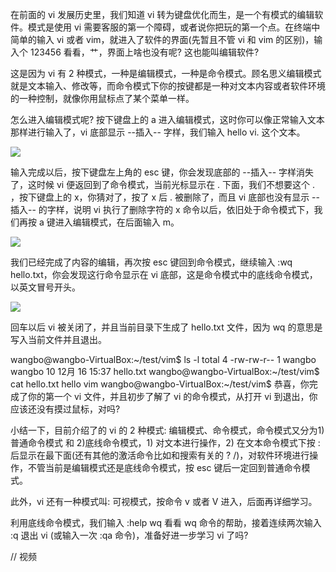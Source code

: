 在前面的 vi 发展历史里，我们知道 vi 转为键盘优化而生，是一个有模式的编辑软件。模式是使用 vi 需要客服的第一个障碍，或者说你把玩的第一个点。在终端中简单的输入 vi 或者 vim，就进入了软件的界面(先暂且不管 vi 和  vim 的区别)，输入个 123456 看看，艹，界面上啥也没有呢? 这也能叫编辑软件? 

这是因为 vi 有 2 种模式，一种是编辑模式，一种是命令模式。顾名思义编辑模式就是文本输入、修改等，而命令模式下你的按键都是一种对文本内容或者软件环境的一种控制，就像你用鼠标点了某个菜单一样。

怎么进入编辑模式呢? 按下键盘上的 a 进入编辑模式，这时你可以像正常输入文本那样进行输入了，vi 底部显示 --插入-- 字样，我们输入 hello vi. 这个文本。

![](http://develop-developer.oss-cn-hangzhou.aliyuncs.com/images/M6nWZNHruHnfijTu9-izUhSXftI0Tbr22II2ORUQkj?x-oss-process=style/txt-water)

输入完成以后，按下键盘左上角的 esc 键，你会发现底部的 --插入-- 字样消失了，这时候 vi 便返回到了命令模式，当前光标显示在 . 下面，我们不想要这个 . ，按下键盘上的 x，你猜对了，按了 x 后 . 被删除了，而且 vi 底部也没有显示 --插入-- 的字样，说明 vi 执行了删除字符的 x 命令以后，依旧处于命令模式下，我们再按 a 键进入编辑模式，在后面输入 m。

![](http://develop-developer.oss-cn-hangzhou.aliyuncs.com/images/pbzyCKLS59vxTRMRZ-g25qMjIDUZ9qKhKcH-8T6cxm.png?x-oss-process=style/txt-water)

我们已经完成了内容的编辑，再次按 esc 键回到命令模式，继续输入 :wq hello.txt，你会发现这行命令显示在 vi 底部，这是命令模式中的底线命令模式，以英文冒号开头。

![](http://develop-developer.oss-cn-hangzhou.aliyuncs.com/images/6H6KFG7CpYQvM8bmo-RcwaLh1IQ1Gk8tHRaybN1f_i?x-oss-process=style/txt-water)

回车以后 vi 被关闭了，并且当前目录下生成了 hello.txt 文件，因为 wq 的意思是写入当前文件并且退出。

wangbo@wangbo-VirtualBox:~/test/vim$ ls -l
total 4
-rw-rw-r-- 1 wangbo wangbo 10 12月 16 15:37 hello.txt
wangbo@wangbo-VirtualBox:~/test/vim$ cat hello.txt
hello vim
wangbo@wangbo-VirtualBox:~/test/vim$
恭喜，你完成了你的第一个 vi 文件，并且初步了解了 vi 的命令模式，从打开 vi 到退出，你应该还没有摸过鼠标，对吗? 

小结一下，目前介绍了的 vi 的 2 种模式: 编辑模式、命令模式，命令模式又分为1)普通命令模式 和 2)底线命令模式，1) 对文本进行操作，2) 在文本命令模式下按 : 后显示在最下面(还有其他的激活命令比如和搜索有关的 ? /)，对软件环境进行操作，不管当前是编辑模式还是底线命令模式，按 esc 键后一定回到普通命令模式。

此外，vi 还有一种模式叫: 可视模式，按命令 v 或者 V 进入，后面再详细学习。

利用底线命令模式，我们输入 :help wq 看看 wq 命令的帮助，接着连续两次输入 :q 退出 vi (或输入一次 :qa 命令)，准备好进一步学习 vi 了吗?


// 视频

